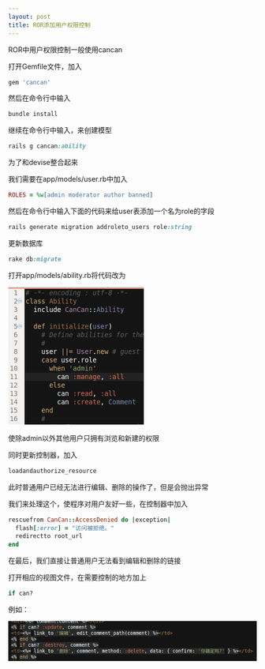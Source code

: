 ```yaml
---
layout: post
title: ROR添加用户权限控制
---
```

ROR中用户权限控制一般使用cancan

打开Gemfile文件，加入

```ruby
gem 'cancan'
```

然后在命令行中输入

```ruby
bundle install
```

继续在命令行中输入，来创建模型

```ruby
rails g cancan:ability
```

为了和devise整合起来

我们需要在app/models/user.rb中加入

```ruby
ROLES = %w[admin moderator author banned]
```

然后在命令行中输入下面的代码来给user表添加一个名为role的字段

```ruby
rails generate migration addroleto_users role:string
```

更新数据库

```ruby
rake db:migrate
```


打开app/models/ability.rb将代码改为

<img src="/images/2012/12/Image.png" alt="" title="Image" width="275" height="279" class="alignnone size-full wp-image-2117" />

使除admin以外其他用户只拥有浏览和新建的权限

同时更新控制器，加入

```ruby
loadandauthorize_resource
```

此时普通用户已经无法进行编辑、删除的操作了，但是会抛出异常

我们来处理这个，使程序对用户友好一些，在控制器中加入

```ruby
rescuefrom CanCan::AccessDenied do |exception|
  flash[:error] = "访问被拒绝。"
  redirectto root_url
end
```

在最后，我们直接让普通用户无法看到编辑和删除的链接

打开相应的视图文件，在需要控制的地方加上 

```ruby
if can?
```

例如：

<img src="/images/2012/12/Image1.png" alt="" title="Image" class="alignnone size-medium wp-image-2118" />
